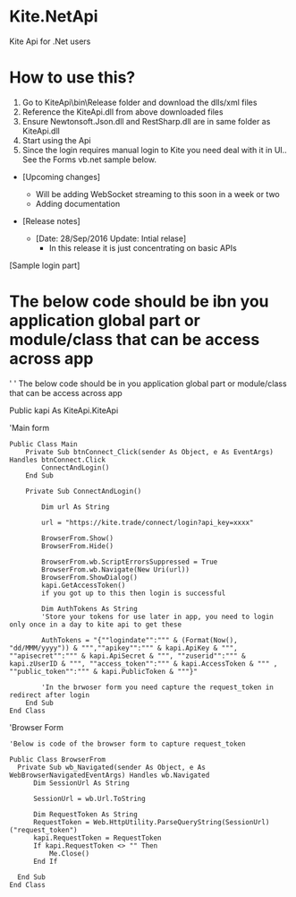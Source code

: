 # Kite.NetApi
Kite Api for .Net users


How to use this?
================

1. Go to KiteApi\bin\Release folder and download the dlls/xml files
2. Reference the  KiteApi.dll from above downloaded files
3. Ensure Newtonsoft.Json.dll and RestSharp.dll are in same folder as KiteApi.dll
4. Start using the Api
5. Since the login requires manual login to Kite you need deal with it in UI.. See the Forms vb.net sample below.

* [Upcoming changes]
  * Will be adding WebSocket streaming to this soon in a week or two
  * Adding documentation

* [Release notes]
  * [Date: 28/Sep/2016  Update: Intial relase]
    * In this release it is just concentrating on basic APIs


[Sample login part]

The below code should be ibn you application global part or module/class that can be access across app
=======
'
' The below code should be in you application global part or module/class that can be access across app

Public kapi As KiteApi.KiteApi

'Main form


    Public Class Main
        Private Sub btnConnect_Click(sender As Object, e As EventArgs) Handles btnConnect.Click
            ConnectAndLogin()
        End Sub
    
        Private Sub ConnectAndLogin()

            Dim url As String

            url = "https://kite.trade/connect/login?api_key=xxxx"

            BrowserFrom.Show()
            BrowserFrom.Hide()

            BrowserFrom.wb.ScriptErrorsSuppressed = True
            BrowserFrom.wb.Navigate(New Uri(url))
            BrowserFrom.ShowDialog()
            kapi.GetAccessToken()
            if you got up to this then login is successful

            Dim AuthTokens As String
            'Store your tokens for use later in app, you need to login only once in a day to kite api to get these

            AuthTokens = "{""logindate"":""" & (Format(Now(), "dd/MMM/yyyy")) & """,""apikey"":""" & kapi.ApiKey & """, ""apisecret"":""" & kapi.ApiSecret & """, ""zuserid"":""" & kapi.zUserID & """, ""access_token"":""" & kapi.AccessToken & """ , ""public_token"":""" & kapi.PublicToken & """}"

            'In the brwoser form you need capture the request_token in redirect after login
        End Sub
    End Class


'Browser Form


    'Below is code of the browser form to capture request_token
    
    Public Class BrowserFrom
      Private Sub wb_Navigated(sender As Object, e As WebBrowserNavigatedEventArgs) Handles wb.Navigated
          Dim SessionUrl As String

          SessionUrl = wb.Url.ToString

          Dim RequestToken As String
          RequestToken = Web.HttpUtility.ParseQueryString(SessionUrl)("request_token")
          kapi.RequestToken = RequestToken
          If kapi.RequestToken <> "" Then
              Me.Close()
          End If

      End Sub
    End Class
